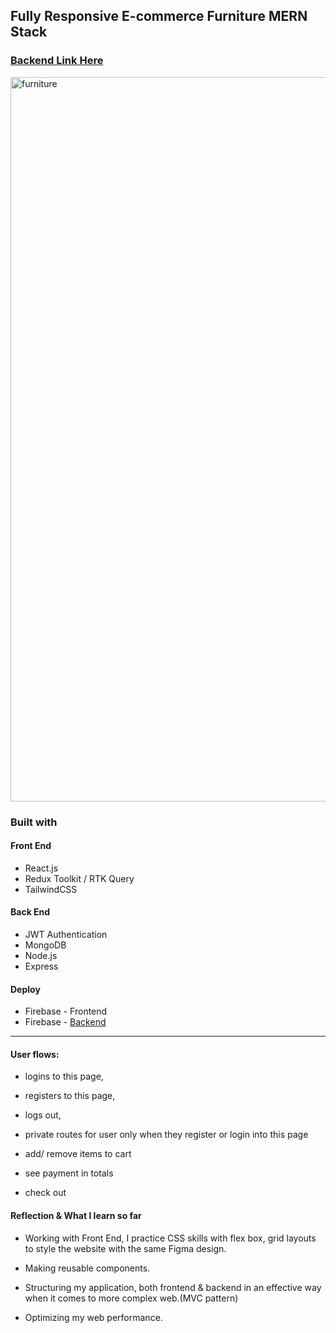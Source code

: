 ## Fully Responsive E-commerce Furniture MERN Stack
### [Backend Link Here](https://ecommerce-furniture-website.vercel.app/)

<img width="1159" alt="furniture" src="https://github.com/linhngkh/MERN-Ecommerce-Furniture/assets/44481142/710473cd-cb6c-413e-8a0a-29631abb04f0">

### Built with
#### Front End
* React.js 
* Redux Toolkit / RTK Query
* TailwindCSS

#### Back End
* JWT Authentication
* MongoDB
* Node.js
* Express
#### Deploy
* Firebase - Frontend
* Firebase - [Backend](https://ecommerce-furniture-website.vercel.app/)
---
#### User flows: 
 * logins to this page, 
 * registers to this page, 
 * logs out,
 * private routes for user only when they register or login into this page

 * add/ remove items to cart
 * see payment in totals
 * check out

#### Reflection & What I learn so far
* Working with Front End, I practice CSS skills with flex box, grid layouts to style the website with the same Figma design.

* Making reusable components.

* Structuring my application, both frontend & backend in an effective way when it comes to more complex web.(MVC pattern)

* Optimizing my web performance. 
